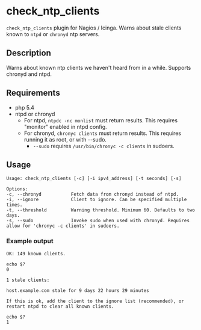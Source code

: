 # check_ntp_clients
`check_ntp_clients` plugin for Nagios / Icinga. Warns about stale clients known to `ntpd` or `chronyd` ntp servers.

## Description
Warns about known ntp clients we haven't heard from in a while.
Supports chronyd and ntpd.

## Requirements
* php 5.4
* ntpd or chronyd
    * For ntpd, `ntpdc -nc monlist` must return results. This requires "monitor" enabled in ntpd config.
    * For chronyd, `chronyc clients` must return results. This requires running it as root, or with --sudo.
        * `--sudo` requires `/usr/bin/chronyc -c clients` in sudoers.

## Usage
```
Usage: check_ntp_clients [-c] [-i ipv4_address] [-t seconds] [-s]

Options:
-c, --chronyd           Fetch data from chronyd instead of ntpd.
-i, --ignore            Client to ignore. Can be specified multiple times.
-t, --threshold         Warning threshold. Minimum 60. Defaults to two days.
-s, --sudo              Invoke sudo when used with chronyd. Requires allow for 'chronyc -c clients' in sudoers.
```

### Example output
```
OK: 149 known clients.

echo $?
0
```

```
1 stale clients:

host.example.com stale for 9 days 22 hours 29 minutes

If this is ok, add the client to the ignore list (recommended), or restart ntpd to clear all known clients.

echo $?
1
```

